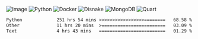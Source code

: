 ![Image](https://github.com/user-attachments/assets/5f2d2b12-d836-424c-876f-cb0c9a5d9144) 
![Python](https://img.shields.io/badge/Python-3776AB?style=for-the-badge&logo=python&logoColor=white)
![Docker](https://img.shields.io/badge/Docker-2496ED?style=for-the-badge&logo=docker&logoColor=white)
![Disnake](https://img.shields.io/badge/Disnake-5865F2?style=for-the-badge&logo=discord&logoColor=white)
![MongoDB](https://img.shields.io/badge/MongoDB-47A248?style=for-the-badge&logo=mongodb&logoColor=white)
![Quart](https://img.shields.io/badge/Quart-FF9900?style=for-the-badge&logo=python&logoColor=white)

<!--START_SECTION:waka-->

```txt
Python             251 hrs 54 mins >>>>>>>>>>>>>>>>>========   68.58 %
Other              11 hrs 20 mins  >========================   03.09 %
Text               4 hrs 43 mins   =========================   01.29 %
```

<!--END_SECTION:waka-->
